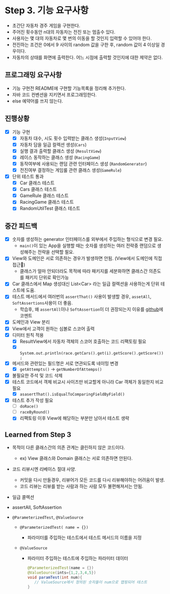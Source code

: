 # Step 3. 기능 요구사항

- 초간단 자동차 경주 게임을 구현한다.
- 주어진 횟수동안 n대의 자동차는 전진 또는 멈출수 있다.
- 사용자는 몇 대의 자동차로 몇 번의 이동을 할 것인지 입력할 수 있어야 한다.
- 전진하는 조건은 0에서 9 사이의 random 값을 구한 후, random 값이 4 이상일 경우이다.
- 자동차의 상태를 화면에 출력한다. 어느 시점에 출력할 것인지에 대한 제약은 없다.

## 프로그래밍 요구사항

- 기능 구현전 README에 구현할 기능목록을 정리해 추가한다.
- 자바 코드 컨벤션을 지키면서 프로그래밍한다.
- else 예약어를 쓰지 않는다.

## 진행상황

- [x] 기능 구현
  - [x] 자동차 대수, 시도 횟수 입력받는 클래스 생성(`InputView`)
  - [x] 자동차 담을 일급 컬렉션 생성(`Cars`)
  - [x] 실행 결과 출력할 클래스 생성 (`ResultView`)
  - [x] 레이스 동작하는 클래스 생성 (`RacingGame`)
  - [x] 동작여부에 사용되는 랜덤 관련 인터페이스 생성 (`RandomGenerator`)
  - [x] 전진여부 결정하는 게임룰 관련 클래스 생성(`GameRule`)
- [x] 단위 테스트 통과
  - [x] Car 클래스 테스트
  - [x] Cars 클래스 테스트
  - [x] GameRule 클래스 테스트
  - [x] RacingGame 클래스 테스트
  - [x] RandomUtilTest 클래스 테스트

## 중간 피드백

- [x] 숫자를 생성하는 generator 인터페이스를 외부에서 주입하는 형식으로 변경 필요.
  - `main()`이 있는 App을 실행할 때는 숫자를 생성하는 여러 전략중 랜덤으로 생성해주는 전략을 선택할 필요.
- [x] View와 도메인은 서로 의존하는 경우가 발생하면 안됨. (View에서 도메인에 직접 접근🚫)
  - 클래스가 얼마 안되더라도 목적에 따라 패키지를 세분화하면 클래스간 의존도를 패키지 단위로 확인가능
- [x] Car 클래스에서 Map 생성대신 List\<Car> 라는 일급 컬렉션을 사용하는게 단위 테스트에 도움.
- [x] 테스트 메서드에서 여러번의 `assertThat()` 사용이 발생할 경우, `assetAll`, `SoftAssertions`사용이 더 좋음.
  - 학습후, 왜 `assertAll`이나 `SoftAssertion`이 더 권장되는지 이유를 [github](https://github.com/next-step/java-racingcar/pull/2038#issuecomment-797856106)에 코멘트
- [x] 도메인과 View 분리
- [x] View에서 고객이 원하는 심볼로 스코어 출력
- [x] 디미터 원칙 적용
  - [x] ResultView에서 자동차 객체의 스코어 호출하는 코드 리팩토링 필요
  - [x] `System.out.println(race.getCars().get(i).getScore().getScore());`
- [x] 메서드와 관련있는 필드명은 서로 연관되도록 네이밍 변경
  - [x] `getAttempts()` -> `getNumberOfAttemps()` 
- [x] 불필요한 주석 및 코드 삭제
- [x] 테스트 코드에서 객체 비교시 사이즈만 비교할게 아니라 Car 객체가 동일한지 비교 필요
  - [x] `asasertThat().isEqualToComparingFieldByField()`
- [x] 테스트 추가 작성 필요
  - [ ] `doRace()`
  - [ ] `raceByRound()`
  - [x] 리팩토링 이후 View에 해당하는 부분만 남아서 테스트 생략

## Learned from Step 3

- 목적이 다른 클래스간의 의존 관계는 클린하지 않은 코드이다.

  - ex) View 클래스와 Domain 클래스는 서로 의존하면 안된다.

- 코드 리뷰시엔 리베이스 절대 사양.

  - 커밋을 다시 만들경우, 리뷰어가 모든 코드를 다시 리뷰해야하는 어려움이 발생.
  - 코드 리뷰는 리뷰를 받는 사람과 하는 사람 모두 불편해져서는 안됨.

- 일급 콜렉션

- assertAll, SoftAssertion

- `@ParameterizedTest`, `@ValueSource`

  - `@ParameterizedTest( name = {})`

    - 파라미터를 주입하는 테스트에서 테스트 메서드의 이름을 지정

  - `@ValueSource`

    - 파라미터 주입하는 테스트에 주입하는 파라미터 데이터

      ```java
      @ParameterizedTest(name = {})
      @ValueSource(ints={1,2,3,4,5})
      void paramTest(int num){
         // ValueSource에서 정의된 숫자들이 num으로 맵핑되어 테스트
      }
      ```

      